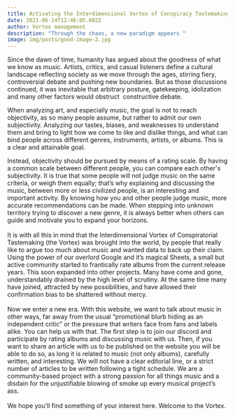 ```yaml
---
title: Activating the Interdimensional Vortex of Conspiracy Tastemaking
date: 2021-06-14T12:46:05.602Z
author: Vortex management
description: "Through the chaos, a new paradigm appears "
image: img/posts/good-image-2.jpg
---
```

<!--StartFragment-->

Since the dawn of time, humanity has argued about the goodness of what we know as music. Artists, critics, and casual listeners define a cultural landscape reflecting society as we move through the ages, stirring fiery, controversial debate and pushing new boundaries. But as those discussions continued, it was inevitable that arbitrary posture, gatekeeping, idolization and many other factors would obstruct  constructive debate. 

<!--EndFragment-->

When analyzing art, and especially music, the goal is not to reach objectivity, as so many people assume, but rather to admit our own subjectivity. Analyzing our tastes, biases, and weaknesses to understand them and bring to light how we come to like and dislike things, and what can bind people across different genres, instruments, artists, or albums. This is a clear and attainable goal. 



Instead, objectivity should be pursued by means of a rating scale. By having a common scale between different people, you can compare each other's subjectivity. It is true that some people will not judge music on the same criteria, or weigh them equally; that’s why explaining and discussing the music, between more or less civilized people, is an interesting and important activity. By knowing how you and other people judge music, more accurate recommendations can be made. When stepping into unknown territory trying to discover a new genre, it is always better when others can guide and motivate you to expand your horizons.\
\
It is with all this in mind that the Interdimensional Vortex of Conspiratorial Tastemaking (the Vortex) was brought into the world, by people that really like to argue too much about music and wanted data to back up their claim. Using the power of our overlord Google and it’s magical Sheets, a small but active community started to frantically rate albums from the current release years. This soon expanded into other projects. Many have come and gone, understandably drained by the high level of scrutiny. At the same time many have joined, attracted by new possibilities, and have allowed their confirmation bias to be shattered without mercy.\
\
Now we enter a new era. With this website, we want to talk about music in other ways, far away from the usual “promotional blurb hiding as an independent critic” or the pressure that writers face from fans and labels alike. You can help us with that. The first step is to join our discord and participate by rating albums and discussing music with us. Then, if you want to share an article with us to be published on the website you will be able to do so, as long it is related to music (not only albums), carefully written, and interesting. We will not have a clear editorial line, or a strict number of articles to be written following a tight schedule. We are a community-based project with a strong passion for all things music and a disdain for the unjustifiable blowing of smoke up every musical project’s ass.\
\
We hope you’ll find something of your interest here. Welcome to the Vortex.